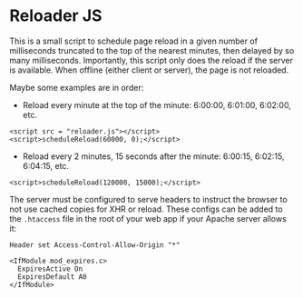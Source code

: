 # Reloader JS

This is a small script to schedule page reload in a given number of milliseconds
truncated to the top of the nearest minutes, then delayed by so many milliseconds.
Importantly, this script only does the reload if the server is available. When 
offline (either client or server), the page is not reloaded.

Maybe some examples are in order:

- Reload every minute at the top of the minute: 6:00:00, 6:01:00, 6:02:00, etc.
```
<script src = "reloader.js"></script>
<script>scheduleReload(60000, 0);</script> 
```

- Reload every 2 minutes, 15 seconds after the minute: 6:00:15, 6:02:15, 6:04:15, etc.
```
<script>scheduleReload(120000, 15000);</script> 
```

The server must be configured to serve headers to instruct the browser to not 
use cached copies for XHR or reload. These configs can be added to the 
`.htaccess` file in the root of your web app if your Apache server allows it:
```
Header set Access-Control-Allow-Origin "*"

<IfModule mod_expires.c>
  ExpiresActive On
  ExpiresDefault A0
</IfModule>
```
